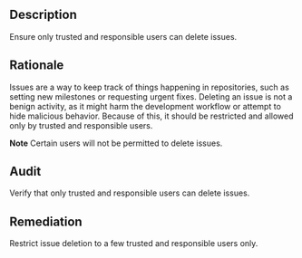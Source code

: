 ## Description

Ensure only trusted and responsible users can delete issues.

## Rationale

Issues are a way to keep track of things happening in repositories, such as setting new milestones or requesting urgent fixes. Deleting an issue is not a benign activity, as it might harm the development workflow or attempt to hide malicious behavior. Because of this, it should be restricted and allowed only by trusted and responsible users.

**Note** Certain users will not be permitted to delete issues.

## Audit

Verify that only trusted and responsible users can delete issues.

## Remediation

Restrict issue deletion to a few trusted and responsible users only.
